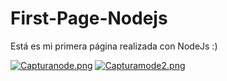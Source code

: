 # First-Page-Nodejs

Está es mi primera página realizada con NodeJs :)

[![Capturanode.png](https://i.postimg.cc/qgf8TxbD/Capturanode.png)](https://postimg.cc/V0RS9ncX)
[![Capturamode2.png](https://i.postimg.cc/RVfYnsBF/Capturamode2.png)](https://postimg.cc/tYqkKz7Q)
